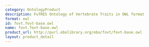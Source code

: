 ```yaml
---
category: OntologyProduct
description: FuTRES Ontology of Vertebrate Traits in OWL format
format: owl
id: fovt.fovt-base.owl
name: fovt.fovt-base.owl
product_url: http://purl.obolibrary.org/obo/fovt/fovt-base.owl
layout: product_detail
---
```

